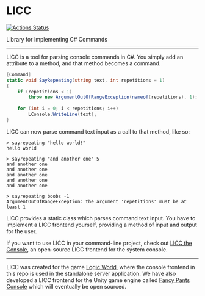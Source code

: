 # LICC

[![Actions Status](https://github.com/pipe01/LICC/workflows/CI/badge.svg)](https://github.com/pipe01/LICC/actions)

Library for Implementing C# Commands

---

LICC is a tool for parsing console commands in C#. You simply add an attribute to a method, and that method becomes a command.

```csharp
[Command]
static void SayRepeating(string text, int repetitions = 1)
{
    if (repetitions < 1)
        throw new ArgumentOutOfRangeException(nameof(repetitions), 1);
    
    for (int i = 0; i < repetitions; i++)
        LConsole.WriteLine(text);
}
```

LICC can now parse command text input as a call to that method, like so:

```
> sayrepeating "hello world!"
hello world

> sayrepeating "and another one" 5
and another one
and another one
and another one
and another one
and another one

> sayrepeating boobs -1
ArgumentOutOfRangeException: the argument 'repetitions' must be at least 1
```

LICC provides a static class which parses command text input. You have to implement a LICC frontend yourself, providing a method of input and output for the user.

If you want to use LICC in your command-line project, check out [LICC the Console](./LICC.Console), an open-source LICC frontend for the system console. <!--If you want to implement a LICC frontend yourself, check out [The Wiki](todo make repo public so it can have a wiki) for how to do that.-->

---

LICC was created for the game [Logic World](https://logicworld.net/), where the console frontend in this repo is used in the standalone server application. We have also developed a LICC frontend for the Unity game engine called [Fancy Pants Console](https://www.youtube.com/watch?v=QDp5wE1Se6o) which will eventually be open sourced.
